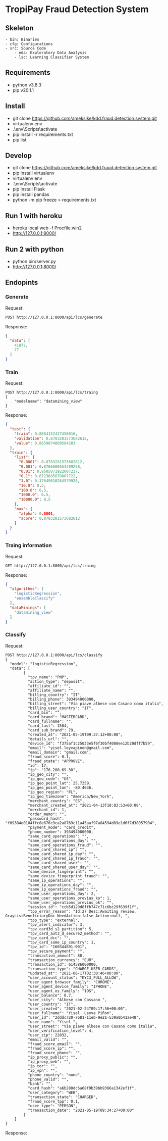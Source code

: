 # TropiPay Fraud Detection System 

## Skeleton 

```plain
- bin: Binaries
- cfg: Configurations
- src: Source Code
    - eda: Exploratory Data Analysis
    - lsc: Learning Classifier System
```

## Requirements 
- python v3.8.3
- pip v20.1.1

## Install
- git clone https://github.com/ameksike/kdd.fraud.detection.system.git
- virtualenv env
- .\env\Scripts\activate
- pip install -r requirements.txt
- pip list

## Develop
- git clone https://github.com/ameksike/kdd.fraud.detection.system.git
- pip install virtualenv
- virtualenv env
- .\env\Scripts\activate
- pip install Flask
- pip install pandas
- python -m pip freeze > requirements.txt

## Run 1 with heroku
- heroku local web -f Procfile.win2
- http://127.0.0.1:8000/

## Run 2 with python
- python bin/server.py 
- http://127.0.0.1:8000/


## Endopints

### Generate 
Request:
```
POST http://127.0.0.1:8000/api/lcs/generate
```
Response:
```json
{
  "data": [
    41872,
    77
  ]
}
```

### Train
Request:
```
POST http://127.0.0.1:8000/api/lcs/traing
{
    "modelname": "datamining_view"
}
```
Response:
```json
{
  "test": {
    "train": 0.8884152427450016,
    "validation": 0.8783281573682612,
    "value": 0.8859874809584283
  },
  "train": {
    "list": {
      "0.0001": 0.8783281573682612,
      "0.001": 0.8766600554209258,
      "0.01": 0.8605071922007237,
      "0.1": 0.6723685070867722,
      "1.0": 0.17649010264579928,
      "10.0": 0.5,
      "100.0": 0.5,
      "1000.0": 0.5,
      "10000.0": 0.5
    },
    "max": {
      "alpha": 0.0001,
      "score": 0.8783281573682612
    }
  }
}
```

### Traing information
Request:
```
GET http://127.0.0.1:8000/api/lcs/traing
```
Response:
```json
{
  "algorithms": [
    "logisticRegression", 
    "ensembleClassify"
  ], 
  "dataMinings": [
    "datamining_view"
  ]
}
```

### Classify
Request:
```
POST http://127.0.0.1:8000/api/lcs/classify
{
  "model": "logisticRegression",
  "data": [
        {
          "tpv_name": "PNP",
          "action_type": "deposit",
          "affiliate_id": "",
          "affiliate_name": "",
          "billing_country": "IT",
          "billing_phone": 393494000000,
          "billing_street": "Vía piave albese con Casano como italia",
          "billing_user_country": "IT",
          "card_bin": "",
          "card_brand": "MASTERCARD",
          "card_fullname": "",
          "card_last": 1504,
          "card_sub_brand": 79,
          "created_at": "2021-05-19T09:37:12+00:00",
          "details_url": "",
          "device_id": "f375af1c25033e5f6f30bf4088ee12b20dff7b59",
          "email": "yisel.leyvapinon@gmail.com",
          "email_domain": "gmail.com",
          "fraud_score": 0.1,
          "fraud_state": "APPROVE",
          "id": 17,
          "ip": "176.200.69.38",
          "ip_geo_city": "",
          "ip_geo_code": "US",
          "ip_geo_point_lat": 25.7259,
          "ip_geo_point_lon": -80.4036,
          "ip_geo_region": "FL",
          "ip_geo_timezone": "America/New_York",
          "merchant_country": "ES",
          "merchant_created_at": "2021-04-13T10:03:53+00:00",
          "merchant_id": 1,
          "order_memo": "",
          "password_hash": "f09384e0104ffc8e676c9ca2a8769c11a45aaf97a84594d89e1d6f7d38057904",
          "payment_mode": "card_credit",
          "phone_number": 393494000000,
          "same_card_operations": "",
          "same_card_operations_day": "",
          "same_card_operations_fraud": "",
          "same_card_shared_ip": "",
          "same_card_shared_ip_day": "",
          "same_card_shared_ip_fraud": "",
          "same_card_shared_user": "",
          "same_card_shared_user_day": "",
          "same_device_fingerprint": "",
          "same_device_fingerprint_fraud": "",
          "same_ip_operations": "",
          "same_ip_operations_day": "",
          "same_ip_operations_fraud": "",
          "same_user_operations_day": 2,
          "same_user_operations_previus_ko": 1,
          "same_user_operations_previus_ok": "",
          "session_id": "ccb5d120d8ffb747c71c6bc29f639f1f",
          "tpp_error_reason": "Id:27 Desc:Awaiting review. GrayListBeneficiaryDoc NeedAction:false Action:null, ",
          "tpp_type": "external",
          "tpv_alert_indicator": 3,
          "tpv_card3d_s2_partition": 5,
          "tpv_card_aut3_d_secure2_method": "",
          "tpv_card_dcc": "",
          "tpv_card_same_ip_country": 1,
          "tpv_id": "160344891-001",
          "tpv_secure_payment": "",
          "transaction_amount": 80,
          "transaction_currency": "EUR",
          "transaction_id": 614586000000,
          "transaction_type": "CHARGE_USER_CARDS",
          "updated_at": "2021-06-17T02:30:46+00:00",
          "user_account_status": "KYC3_FULL_ALLOW",
          "user_agent_browser_family": "CHROME",
          "user_agent_device_family": "IPHONE",
          "user_agent_os_family": "IOS",
          "user_balance": 0.7,
          "user_city": "Albese con Cassano ",
          "user_country": "IT",
          "user_created": "2021-02-24T09:17:56+00:00",
          "user_fullname": "Yisel  Leyva Piñon",
          "user_id": "2dddc720-7681-11eb-9e21-539a0b41ae48",
          "user_name": "Yisel ",
          "user_street": "Vía piave albese con Casano como italia",
          "user_verification_level": 4,
          "user_zip": 22032,
          "email_valid": "",
          "fraud_score_email": "",
          "fraud_score_ip": "",
          "fraud_score_phone": "",
          "ip_proxy_public": "",
          "ip_proxy_web": "",
          "ip_tor": "",
          "ip_vpn": "",
          "phone_country": "none",
          "phone_valid": "",
          "bank": "",
          "card_hash": "a6b280dc6a68f9b39bb9366a1342ef1f",
          "user_category": "WEB",
          "transaction_state": "CHARGED",
          "fraud_score_tpp": 0.1,
          "user_type": "PERSON",
          "transaction_date": "2021-05-19T09:34:27+00:00"
        }
    ]
}

```
Response:
```json

```
